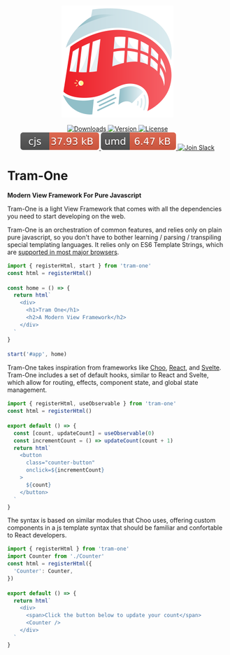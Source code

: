<p align="center"><a href="http://tram-one.io/"><img src="https://raw.githubusercontent.com/Tram-One/tram-logo/master/v3/tram.svg?sanitize=true" height="256"></a></p>

<div align="center">
  <a href="https://www.npmjs.com/package/tram-one">
    <img src="https://img.shields.io/npm/dm/tram-one.svg" alt="Downloads">
  </a>
  <a href="https://www.npmjs.com/package/tram-one">
    <img src="https://img.shields.io/npm/v/tram-one.svg" alt="Version">
  </a>
  <a href="https://www.npmjs.com/package/tram-one">
    <img src="https://img.shields.io/npm/l/tram-one.svg" alt="License">
  </a>
</div>
<div align="center">
  <a href="https://www.npmjs.com/package/tram-one">
    <img src="https://github.com/Tram-One/tram-one/raw/master/docs/badges/cjs.svg?sanitize=true" alt="Common JS build size">
  </a>
  <a href="https://unpkg.com/tram-one/dist/tram-one.umd.js">
    <img src="https://github.com/Tram-One/tram-one/raw/master/docs/badges/umd.svg?sanitize=true" alt="UMD build size">
  </a>
  <a href="https://join.slack.com/t/tram-one/shared_invite/enQtMjY0NDA3OTg2MzQyLWUyMGIyZTYwNzZkNDJiNWNmNzdiOTMzYjg0YzMzZTkzZDE4MTlmN2Q2YjE0NDIwMGI3ODEzYzQ4ODdlMzQ2ODM">
    <img src="https://img.shields.io/badge/slack-join-83ded3.svg?style=flat" alt="Join Slack">
  </a>
</div>

# Tram-One

**Modern View Framework For Pure Javascript**


Tram-One is a light View Framework that comes with all the dependencies you need to start developing on the web.


Tram-One is an orchestration of common features, and relies only on plain pure javascript, so you don't have to bother learning / parsing / transpiling special templating languages. It relies only on ES6 Template Strings, which are [supported in most major browsers](https://caniuse.com/#feat=template-literals).

```javascript
import { registerHtml, start } from 'tram-one'
const html = registerHtml()

const home = () => {
  return html`
    <div>
      <h1>Tram One</h1>
      <h2>A Modern View Framework</h2>
    </div>
  `
}

start('#app', home)
```

Tram-One takes inspiration from frameworks like [Choo](https://choo.io/), [React](https://reactjs.org/), and [Svelte](https://svelte.dev/). Tram-One includes a set of default hooks, similar to React and Svelte, which allow for
routing, effects, component state, and global state management.

```javascript
import { registerHtml, useObservable } from 'tram-one'
const html = registerHtml()

export default () => {
  const [count, updateCount] = useObservable(0)
  const incrementCount = () => updateCount(count + 1)
  return html`
    <button
      class="counter-button"
      onclick=${incrementCount}
    >
      ${count}
    </button>
  `
}
```

The syntax is based on similar modules that Choo uses, offering custom components in a
js template syntax that should be familiar and confortable to React developers.

```javascript
import { registerHtml } from 'tram-one'
import Counter from './Counter'
const html = registerHtml({
  'Counter': Counter,
})

export default () => {
  return html`
    <div>
      <span>Click the button below to update your count</span>
      <Counter />
    </div>
  `
}
```
